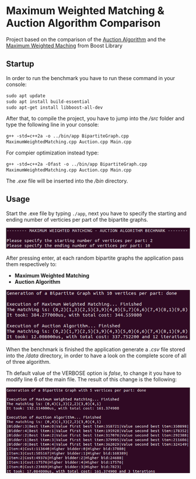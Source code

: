 # Maximum Weighted Matching & Auction Algorithm Comparison 
Project based on the comparison of the [Auction Algorithm](https://web.mit.edu/dimitrib/www/Auction_Trans.pdf) and the [Maximum Weighted Maching](https://www.boost.org/doc/libs/1_79_0/libs/graph/doc/maximum_weighted_matching.html) from Boost Library

## Startup
In order to run the benchmark you have to run these command in your console:
```
sudo apt update
sudo apt install build-essential
sudo apt-get install libboost-all-dev
```

After that, to compile the project, you have to jump into the */src* folder and type the following line in your console:

```
g++ -std=c++2a -o ../bin/app BipartiteGraph.cpp MaximumWeightedMatching.cpp Auction.cpp Main.cpp
```

For compier optimization instead type:
```
g++ -std=c++2a -Ofast -o ../bin/app BipartiteGraph.cpp MaximumWeightedMatching.cpp Auction.cpp Main.cpp
```

The *.exe* file will be inserted into the */bin* directory.

## Usage
Start the .exe file by typing ```./app```, next you have to specify the starting and ending number of verticies per part of the bipartite graphs.

![](images/console_1.png)

After pressing enter, at each random bipartite graphs the application pass them respectively to:
* **Maximum Weighted Matching**
* **Auction Algorithm**

![](images/console_2.png)

When the benchmark is finished the application generate a *.csv* file stored into the */data* directory, in order to have a look on the complete score of all of three algorithm.

Th default value of the VERBOSE option is *false*, to change it you have to modify line 6 of the main file. The result of this change is the following:

![](images/console_3.png)